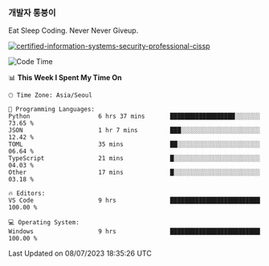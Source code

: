 ### 개발자 통붕이
Eat Sleep Coding.
Never Never Giveup.

[![certified-information-systems-security-professional-cissp](https://user-images.githubusercontent.com/44606727/157613689-acd84ec6-5f8f-4e79-89d9-a8d51f033634.png)](https://www.credly.com/badges/f394a010-85a0-450b-9136-8043af01d71c/public_url)

<!--START_SECTION:waka-->
![Code Time](http://img.shields.io/badge/Code%20Time-1%2C621%20hrs%2039%20mins-blue)

📊 **This Week I Spent My Time On** 

```text
🕑︎ Time Zone: Asia/Seoul

💬 Programming Languages: 
Python                   6 hrs 37 mins       ██████████████████░░░░░░░   73.65 % 
JSON                     1 hr 7 mins         ███░░░░░░░░░░░░░░░░░░░░░░   12.42 % 
TOML                     35 mins             ██░░░░░░░░░░░░░░░░░░░░░░░   06.64 % 
TypeScript               21 mins             █░░░░░░░░░░░░░░░░░░░░░░░░   04.03 % 
Other                    17 mins             █░░░░░░░░░░░░░░░░░░░░░░░░   03.18 % 

🔥 Editors: 
VS Code                  9 hrs               █████████████████████████   100.00 % 

💻 Operating System: 
Windows                  9 hrs               █████████████████████████   100.00 % 
```


 Last Updated on 08/07/2023 18:35:26 UTC
<!--END_SECTION:waka-->
